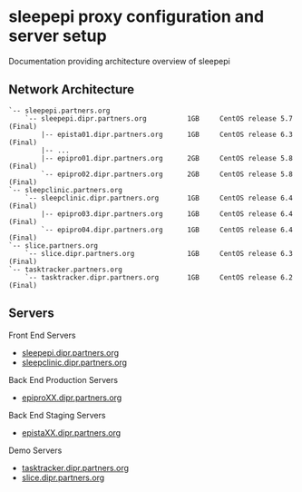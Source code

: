 # sleepepi proxy configuration and server setup

Documentation providing architecture overview of sleepepi

## Network Architecture

```
`-- sleepepi.partners.org
    `-- sleepepi.dipr.partners.org          1GB     CentOS release 5.7 (Final)
        |-- epista01.dipr.partners.org      1GB     CentOS release 6.3 (Final)
        |-- ...
        |-- epipro01.dipr.partners.org      2GB     CentOS release 5.8 (Final)
        `-- epipro02.dipr.partners.org      2GB     CentOS release 5.8 (Final)
`-- sleepclinic.partners.org
    `-- sleepclinic.dipr.partners.org       1GB     CentOS release 6.4 (Final)
        |-- epipro03.dipr.partners.org      1GB     CentOS release 6.4 (Final)
        `-- epipro04.dipr.partners.org      1GB     CentOS release 6.4 (Final)
`-- slice.partners.org
    `-- slice.dipr.partners.org             1GB     CentOS release 6.3 (Final)
`-- tasktracker.partners.org
    `-- tasktracker.dipr.partners.org       1GB     CentOS release 6.2 (Final)
```

## Servers

Front End Servers

- [sleepepi.dipr.partners.org](https://github.com/sleepepi/sleepepi/tree/master/virtual-machines/000-sleepepi.dipr.partners.org.md)
- [sleepclinic.dipr.partners.org](https://github.com/sleepepi/sleepepi/tree/master/virtual-machines/100-technology-and-application-routes.md)

Back End Production Servers

- [epiproXX.dipr.partners.org](https://github.com/sleepepi/sleepepi/tree/master/virtual-machines/100-technology-and-application-routes.md)

Back End Staging Servers

- [epistaXX.dipr.partners.org](https://github.com/sleepepi/sleepepi/blob/master/virtual-machines/100-technology-and-application-routes.md)

Demo Servers

- [tasktracker.dipr.partners.org](https://github.com/sleepepi/sleepepi/blob/master/virtual-machines/100-technology-and-application-routes.md)
- [slice.dipr.partners.org](https://github.com/sleepepi/sleepepi/blob/master/virtual-machines/100-technology-and-application-routes.md)

